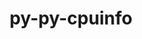 ---
title: "py-py-cpuinfo"
layout: cache
categories: [package, develop]
meta: {"versions": ["9.0.0"], "compilers": ["gcc@=11.4.0", "oneapi@=2024.2.1"], "oss": ["ubuntu22.04"], "platforms": ["linux"], "targets": ["x86_64_v3"], "stacks": ["e4s", "e4s-oneapi", "root"], "num_specs": 11, "num_specs_by_stack": {"e4s": 6, "root": 11, "e4s-oneapi": 5}}
spec_details: [{"hash": "frl2bbnr6e24ar4jtxs4fpc3iotwv6ui", "compiler": "gcc@=11.4.0", "versions": ["9.0.0"], "os": "ubuntu22.04", "platform": "linux", "target": "x86_64_v3", "variants": ["build_system=python_pip"], "stacks": ["e4s", "root"], "size": "-", "tarball": "https://binaries.spack.io/develop/build_cache/linux-ubuntu22.04-x86_64_v3/gcc-11.4.0/py-py-cpuinfo-9.0.0/linux-ubuntu22.04-x86_64_v3-gcc-11.4.0-py-py-cpuinfo-9.0.0-frl2bbnr6e24ar4jtxs4fpc3iotwv6ui.spack"}, {"hash": "w2hj3mlu5ciatql4ehklilhipy7za66j", "compiler": "gcc@=11.4.0", "versions": ["9.0.0"], "os": "ubuntu22.04", "platform": "linux", "target": "x86_64_v3", "variants": ["build_system=python_pip"], "stacks": ["e4s", "root"], "size": "-", "tarball": "https://binaries.spack.io/develop/build_cache/linux-ubuntu22.04-x86_64_v3/gcc-11.4.0/py-py-cpuinfo-9.0.0/linux-ubuntu22.04-x86_64_v3-gcc-11.4.0-py-py-cpuinfo-9.0.0-w2hj3mlu5ciatql4ehklilhipy7za66j.spack"}, {"hash": "whtvqc4rczendvs2vj2l4c275sry3xqv", "compiler": "gcc@=11.4.0", "versions": ["9.0.0"], "os": "ubuntu22.04", "platform": "linux", "target": "x86_64_v3", "variants": ["build_system=python_pip"], "stacks": ["e4s", "root"], "size": "-", "tarball": "https://binaries.spack.io/develop/build_cache/linux-ubuntu22.04-x86_64_v3/gcc-11.4.0/py-py-cpuinfo-9.0.0/linux-ubuntu22.04-x86_64_v3-gcc-11.4.0-py-py-cpuinfo-9.0.0-whtvqc4rczendvs2vj2l4c275sry3xqv.spack"}, {"hash": "h7c3p3gd5uzvcut57rjr3ftcy36qefs4", "compiler": "gcc@=11.4.0", "versions": ["9.0.0"], "os": "ubuntu22.04", "platform": "linux", "target": "x86_64_v3", "variants": ["build_system=python_pip"], "stacks": ["e4s", "root"], "size": "-", "tarball": "https://binaries.spack.io/develop/build_cache/linux-ubuntu22.04-x86_64_v3/gcc-11.4.0/py-py-cpuinfo-9.0.0/linux-ubuntu22.04-x86_64_v3-gcc-11.4.0-py-py-cpuinfo-9.0.0-h7c3p3gd5uzvcut57rjr3ftcy36qefs4.spack"}, {"hash": "biv3eeoinrvvggs6pyzmrrre55oajb3g", "compiler": "gcc@=11.4.0", "versions": ["9.0.0"], "os": "ubuntu22.04", "platform": "linux", "target": "x86_64_v3", "variants": ["build_system=python_pip"], "stacks": ["e4s", "root"], "size": "-", "tarball": "https://binaries.spack.io/develop/build_cache/linux-ubuntu22.04-x86_64_v3/gcc-11.4.0/py-py-cpuinfo-9.0.0/linux-ubuntu22.04-x86_64_v3-gcc-11.4.0-py-py-cpuinfo-9.0.0-biv3eeoinrvvggs6pyzmrrre55oajb3g.spack"}, {"hash": "rquapwho6dt3dq5vpm6atczd4vyp67sx", "compiler": "gcc@=11.4.0", "versions": ["9.0.0"], "os": "ubuntu22.04", "platform": "linux", "target": "x86_64_v3", "variants": ["build_system=python_pip"], "stacks": ["e4s", "root"], "size": "-", "tarball": "https://binaries.spack.io/develop/build_cache/linux-ubuntu22.04-x86_64_v3/gcc-11.4.0/py-py-cpuinfo-9.0.0/linux-ubuntu22.04-x86_64_v3-gcc-11.4.0-py-py-cpuinfo-9.0.0-rquapwho6dt3dq5vpm6atczd4vyp67sx.spack"}, {"hash": "ahleqfxnhnm7eusjpk2twxx3apuctado", "compiler": "oneapi@=2024.2.1", "versions": ["9.0.0"], "os": "ubuntu22.04", "platform": "linux", "target": "x86_64_v3", "variants": ["build_system=python_pip"], "stacks": ["root", "e4s-oneapi"], "size": "-", "tarball": "https://binaries.spack.io/develop/build_cache/linux-ubuntu22.04-x86_64_v3/oneapi-2024.2.1/py-py-cpuinfo-9.0.0/linux-ubuntu22.04-x86_64_v3-oneapi-2024.2.1-py-py-cpuinfo-9.0.0-ahleqfxnhnm7eusjpk2twxx3apuctado.spack"}, {"hash": "fjdjbfb65hgzd3oijotimmodpmg5o7ul", "compiler": "oneapi@=2024.2.1", "versions": ["9.0.0"], "os": "ubuntu22.04", "platform": "linux", "target": "x86_64_v3", "variants": ["build_system=python_pip"], "stacks": ["root", "e4s-oneapi"], "size": "-", "tarball": "https://binaries.spack.io/develop/build_cache/linux-ubuntu22.04-x86_64_v3/oneapi-2024.2.1/py-py-cpuinfo-9.0.0/linux-ubuntu22.04-x86_64_v3-oneapi-2024.2.1-py-py-cpuinfo-9.0.0-fjdjbfb65hgzd3oijotimmodpmg5o7ul.spack"}, {"hash": "dfw7eb56tmxf5t4x5gu7d5ozerp3tdic", "compiler": "oneapi@=2024.2.1", "versions": ["9.0.0"], "os": "ubuntu22.04", "platform": "linux", "target": "x86_64_v3", "variants": ["build_system=python_pip"], "stacks": ["root", "e4s-oneapi"], "size": "-", "tarball": "https://binaries.spack.io/develop/build_cache/linux-ubuntu22.04-x86_64_v3/oneapi-2024.2.1/py-py-cpuinfo-9.0.0/linux-ubuntu22.04-x86_64_v3-oneapi-2024.2.1-py-py-cpuinfo-9.0.0-dfw7eb56tmxf5t4x5gu7d5ozerp3tdic.spack"}, {"hash": "dhfyb4rr6cleebuvg5i4gagaz5rgq4jb", "compiler": "oneapi@=2024.2.1", "versions": ["9.0.0"], "os": "ubuntu22.04", "platform": "linux", "target": "x86_64_v3", "variants": ["build_system=python_pip"], "stacks": ["root", "e4s-oneapi"], "size": "-", "tarball": "https://binaries.spack.io/develop/build_cache/linux-ubuntu22.04-x86_64_v3/oneapi-2024.2.1/py-py-cpuinfo-9.0.0/linux-ubuntu22.04-x86_64_v3-oneapi-2024.2.1-py-py-cpuinfo-9.0.0-dhfyb4rr6cleebuvg5i4gagaz5rgq4jb.spack"}, {"hash": "acypg3s3fntda23dtsispcxpwddy6n5j", "compiler": "oneapi@=2024.2.1", "versions": ["9.0.0"], "os": "ubuntu22.04", "platform": "linux", "target": "x86_64_v3", "variants": ["build_system=python_pip"], "stacks": ["root", "e4s-oneapi"], "size": "-", "tarball": "https://binaries.spack.io/develop/build_cache/linux-ubuntu22.04-x86_64_v3/oneapi-2024.2.1/py-py-cpuinfo-9.0.0/linux-ubuntu22.04-x86_64_v3-oneapi-2024.2.1-py-py-cpuinfo-9.0.0-acypg3s3fntda23dtsispcxpwddy6n5j.spack"}]
---